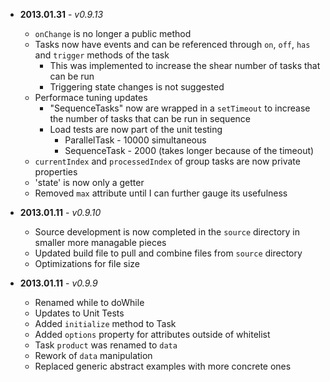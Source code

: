 * **2013.01.31** - *v0.9.13*
	* `onChange` is no longer a public method
	* Tasks now have events and can be referenced through `on`, `off`, `has` and `trigger` methods of the task
		* This was implemented to increase the shear number of tasks that can be run
		* Triggering state changes is not suggested
	* Performace tuning updates
		* "SequenceTasks" now are wrapped in a `setTimeout` to increase the number of tasks that can be run in sequence
		* Load tests are now part of the unit testing 
			* ParallelTask - 10000 simultaneous
			* SequenceTask - 2000 (takes longer because of the timeout)
	* `currentIndex` and `processedIndex` of group tasks are now private properties
	* 'state' is now only a getter
	* Removed `max` attribute until I can further gauge its usefulness

* **2013.01.11** - *v0.9.10*
	* Source development is now completed in the `source` directory in smaller more managable pieces
	* Updated build file to pull and combine files from `source` directory
	* Optimizations for file size

* **2013.01.11** - *v0.9.9*
	* Renamed while to doWhile
	* Updates to Unit Tests
	* Added `initialize` method to Task 
	* Added `options` property for attributes outside of whitelist
	* Task `product` was renamed to `data`
	* Rework of `data` manipulation
	* Replaced generic abstract examples with more concrete ones
